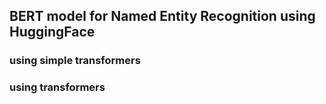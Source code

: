 ## BERT model for Named Entity Recognition using HuggingFace

### using simple transformers
### using transformers
